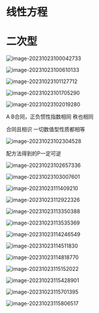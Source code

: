 # 线性方程



# 二次型 

![image-20231023100042733](images/image-20231023100042733.png)

![image-20231023100610133](images/image-20231023100610133.png)

![image-20231023101127712](images/image-20231023101127712.png)



![image-20231023101705290](images/image-20231023101705290.png)



![image-20231023102019280](images/image-20231023102019280.png)



A B合同，正负惯性指数相同 秩也相同

合同且相识 一切数值型性质都相等

![image-20231023102304528](images/image-20231023102304528.png)

配方法得到的P一定可逆

![image-20231023102657336](images/image-20231023102657336.png)

![image-20231023103007601](images/image-20231023103007601.png)

![image-20231023111409210](images/image-20231023111409210.png)

 

![image-20231023112922326](images/image-20231023112922326.png)



![image-20231023113350388](images/image-20231023113350388.png)

![image-20231023113535369](images/image-20231023113535369.png)

![image-20231023114246549](images/image-20231023114246549.png)

![image-20231023114511830](images/image-20231023114511830.png)



![image-20231023114818770](images/image-20231023114818770.png)

![image-20231023115152022](images/image-20231023115152022.png)

![image-20231023115428901](images/image-20231023115428901.png)

![image-20231023115701395](images/image-20231023115701395.png)

![image-20231023115806517](images/image-20231023115806517.png)

